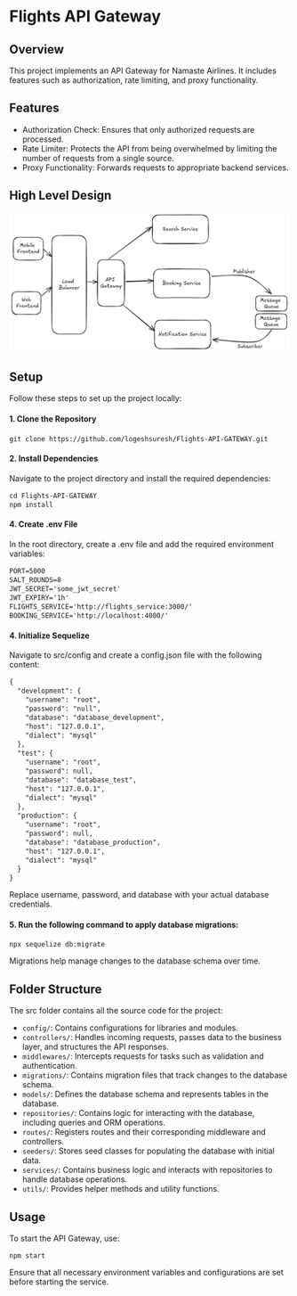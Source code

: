 # Flights API Gateway

## Overview
This project implements an API Gateway for Namaste Airlines. It includes features such as authorization, rate limiting, and proxy functionality.

## Features
- Authorization Check: Ensures that only authorized requests are processed.
- Rate Limiter: Protects the API from being overwhelmed by limiting the number of requests from a single source.
- Proxy Functionality: Forwards requests to appropriate backend services.

## High Level Design
![High Level Design](https://github.com/logeshsuresh/Flights-API-GATEWAY/blob/master/Flights-HLD.png)

## Setup
Follow these steps to set up the project locally:

#### 1. Clone the Repository

```
git clone https://github.com/logeshsuresh/Flights-API-GATEWAY.git
```

#### 2. Install Dependencies

Navigate to the project directory and install the required dependencies:

```
cd Flights-API-GATEWAY
npm install
```

#### 4. Create .env File

In the root directory, create a .env file and add the required environment variables:
```
PORT=5000
SALT_ROUNDS=8
JWT_SECRET='some_jwt_secret'
JWT_EXPIRY='1h'
FLIGHTS_SERVICE='http://flights_service:3000/'
BOOKING_SERVICE='http://localhost:4000/'
```

#### 4. Initialize Sequelize

Navigate to src/config and create a config.json file with the following content:
```
{
  "development": {
    "username": "root",
    "password": "null",
    "database": "database_development",
    "host": "127.0.0.1",
    "dialect": "mysql"
  },
  "test": {
    "username": "root",
    "password": null,
    "database": "database_test",
    "host": "127.0.0.1",
    "dialect": "mysql"
  },
  "production": {
    "username": "root",
    "password": null,
    "database": "database_production",
    "host": "127.0.0.1",
    "dialect": "mysql"
  }
}
```
Replace username, password, and database with your actual database credentials.

#### 5. Run the following command to apply database migrations:

```
npx sequelize db:migrate
```
Migrations help manage changes to the database schema over time.

## Folder Structure
The src folder contains all the source code for the project:

- `config/`: Contains configurations for libraries and modules.
- `controllers/`: Handles incoming requests, passes data to the business layer, and structures the API responses.
- `middlewares/`: Intercepts requests for tasks such as validation and authentication.
- `migrations/`: Contains migration files that track changes to the database schema.
- `models/`: Defines the database schema and represents tables in the database.
- `repositories/`: Contains logic for interacting with the database, including queries and ORM operations.
- `routes/`: Registers routes and their corresponding middleware and controllers.
- `seeders/`: Stores seed classes for populating the database with initial data.
- `services/`: Contains business logic and interacts with repositories to handle database operations.
- `utils/`: Provides helper methods and utility functions.

## Usage
To start the API Gateway, use:

```
npm start
```
Ensure that all necessary environment variables and configurations are set before starting the service.

